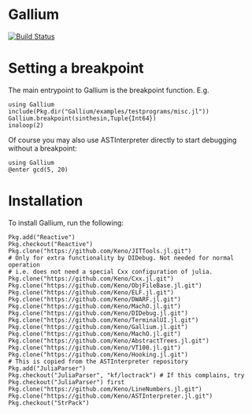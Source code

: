 # Gallium

[![Build Status](https://travis-ci.org/Keno/Gallium.jl.svg?branch=master)](https://travis-ci.org/Keno/Gallium.jl)

# Setting a breakpoint

The main entrypoint to Gallium is the breakpoint function. E.g.
```
using Gallium
include(Pkg.dir("Gallium/examples/testprograms/misc.jl"))
Gallium.breakpoint(sinthesin,Tuple{Int64})
inaloop(2)
```

Of course you may also use ASTInterpreter directly to start debugging
without a breakpoint:
```
using Gallium
@enter gcd(5, 20)
```

# Installation

To install Gallium, run the following:
```
Pkg.add("Reactive")
Pkg.checkout("Reactive")
Pkg.clone("https://github.com/Keno/JITTools.jl.git")
# Only for extra functionality by DIDebug. Not needed for normal operation
# i.e. does not need a special Cxx configuration of julia.
Pkg.clone("https://github.com/Keno/Cxx.jl.git")
Pkg.clone("https://github.com/Keno/ObjFileBase.jl.git")
Pkg.clone("https://github.com/Keno/ELF.jl.git")
Pkg.clone("https://github.com/Keno/DWARF.jl.git")
Pkg.clone("https://github.com/Keno/MachO.jl.git")
Pkg.clone("https://github.com/Keno/DIDebug.jl.git")
Pkg.clone("https://github.com/Keno/TerminalUI.jl.git")
Pkg.clone("https://github.com/Keno/Gallium.jl.git")
Pkg.clone("https://github.com/Keno/MachO.jl.git")
Pkg.clone("https://github.com/Keno/AbstractTrees.jl.git")
Pkg.clone("https://github.com/Keno/VT100.jl.git")
Pkg.clone("https://github.com/Keno/Hooking.jl.git")
# This is copied from the ASTInterpreter repository
Pkg.add("JuliaParser")
Pkg.checkout("JuliaParser", "kf/loctrack") # If this complains, try Pkg.checkout("JuliaParser") first
Pkg.clone("https://github.com/Keno/LineNumbers.jl.git")
Pkg.clone("https://github.com/Keno/ASTInterpreter.jl.git")
Pkg.checkout("StrPack")
```

